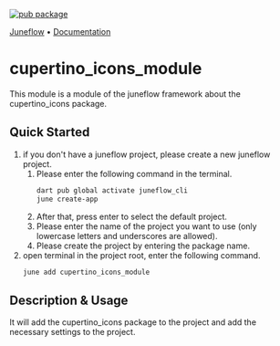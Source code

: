 [![pub package](https://img.shields.io/pub/v/cupertino_icons_module.svg)](https://pub.dartlang.org/packages/cupertino_icons_module)

<p>
  <a href="https://github.com/melodysdreamj/juneflow">Juneflow</a> •
  <a href="https://doc.juneflow.org/get-started">Documentation</a>
</p>

# cupertino_icons_module
This module is a module of the juneflow framework about the cupertino_icons package.

## Quick Started
1. if you don't have a juneflow project, please create a new juneflow project.
   1. Please enter the following command in the terminal.
       ```bash
       dart pub global activate juneflow_cli
       june create-app
       ```
   2. After that, press enter to select the default project.
   3. Please enter the name of the project you want to use (only lowercase letters and underscores are allowed).
   4. Please create the project by entering the package name.
2. open terminal in the project root, enter the following command.
    ```bash
    june add cupertino_icons_module
    ```

## Description & Usage
It will add the cupertino_icons package to the project and add the necessary settings to the project.
